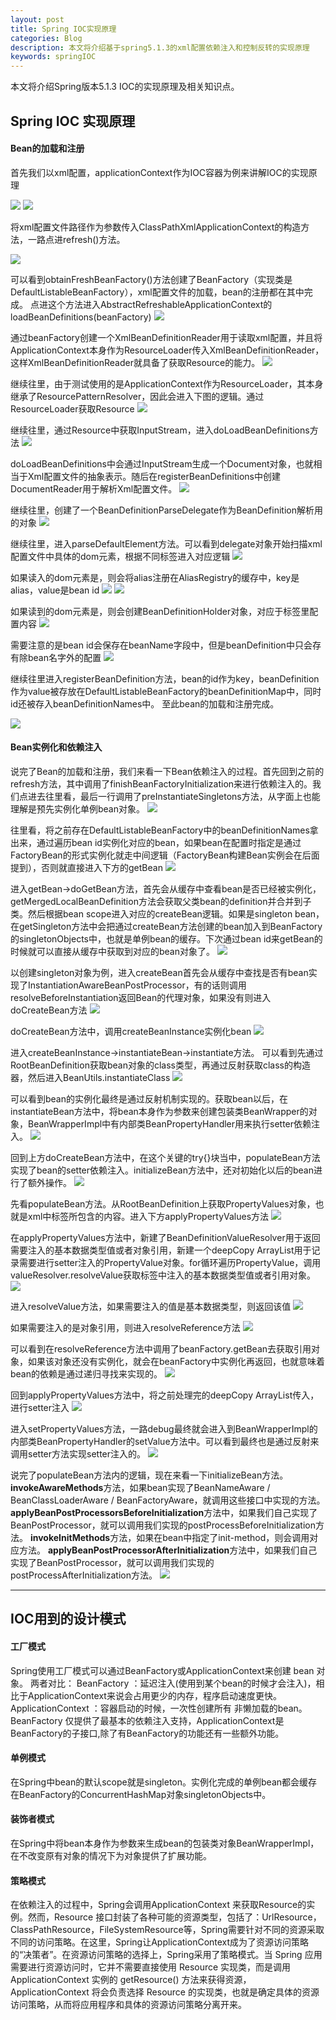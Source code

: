 ```yaml
---
layout: post
title: Spring IOC实现原理
categories: Blog
description: 本文将介绍基于spring5.1.3的xml配置依赖注入和控制反转的实现原理
keywords: springIOC
---
```


本文将介绍Spring版本5.1.3 IOC的实现原理及相关知识点。

## Spring IOC 实现原理

#### Bean的加载和注册

首先我们以xml配置，applicationContext作为IOC容器为例来讲解IOC的实现原理

![](/study/images/ioc/ioc1.png)
![](/study/images/ioc/ioc2.png)

将xml配置文件路径作为参数传入ClassPathXmlApplicationContext的构造方法，一路点进refresh()方法。

![](/study/images/ioc/ioc3.png)

可以看到obtainFreshBeanFactory()方法创建了BeanFactory（实现类是DefaultListableBeanFactory），xml配置文件的加载，bean的注册都在其中完成。
点进这个方法进入AbstractRefreshableApplicationContext的loadBeanDefinitions(beanFactory)
![](/study/images/ioc/ioc4.png)

通过beanFactory创建一个XmlBeanDefinitionReader用于读取xml配置，并且将ApplicationContext本身作为ResourceLoader传入XmlBeanDefinitionReader，这样XmlBeanDefinitionReader就具备了获取Resource的能力。
![](/study/images/ioc/ioc5.png)

继续往里，由于测试使用的是ApplicationContext作为ResourceLoader，其本身继承了ResourcePatternResolver，因此会进入下图的逻辑。通过ResourceLoader获取Resource
![](/study/images/ioc/ioc6.png)

继续往里，通过Resource中获取InputStream，进入doLoadBeanDefinitions方法
![](/study/images/ioc/ioc7.png)

doLoadBeanDefinitions中会通过InputStream生成一个Document对象，也就相当于Xml配置文件的抽象表示。随后在registerBeanDefinitions中创建DocumentReader用于解析Xml配置文件。
![](/study/images/ioc/ioc8.png)

继续往里，创建了一个BeanDefinitionParseDelegate作为BeanDefinition解析用的对象
![](/study/images/ioc/ioc9.png)

继续往里，进入parseDefaultElement方法。可以看到delegate对象开始扫描xml配置文件中具体的dom元素，根据不同标签进入对应逻辑
![](/study/images/ioc/ioc10.png)

如果读入的dom元素是<alias>，则会将alias注册在AliasRegistry的缓存中，key是alias，value是bean id
![](/study/images/ioc/ioc11.png)
![](/study/images/ioc/ioc12.png)

如果读到的dom元素是<bean>，则会创建BeanDefinitionHolder对象，对应于<bean>标签里配置内容
![](/study/images/ioc/ioc13.png)

需要注意的是bean id会保存在beanName字段中，但是beanDefinition中只会存有除bean名字外的配置
![](/study/images/ioc/ioc14.png)

继续往里进入registerBeanDefinition方法，bean的id作为key，beanDefinition作为value被存放在DefaultListableBeanFactory的beanDefinitionMap中，同时id还被存入beanDefinitionNames中。
至此bean的加载和注册完成。

![](/study/images/ioc/ioc15.png)


#### Bean实例化和依赖注入
说完了Bean的加载和注册，我们来看一下Bean依赖注入的过程。首先回到之前的refresh方法，其中调用了finishBeanFactoryInitialization来进行依赖注入的。我们点进去往里看，最后一行调用了preInstantiateSingletons方法，从字面上也能理解是预先实例化单例bean对象。
![](/study/images/ioc/ioc16.png)

往里看，将之前存在DefaultListableBeanFactory中的beanDefinitionNames拿出来，通过遍历bean id实例化对应的bean，如果bean在配置时指定是通过FactoryBean的形式实例化就走中间逻辑（FactoryBean构建Bean实例会在后面提到），否则就直接进入下方的getBean
![](/study/images/ioc/ioc17.png)

进入getBean→doGetBean方法，首先会从缓存中查看bean是否已经被实例化，getMergedLocalBeanDefinition方法会获取父类bean的definition并合并到子类。然后根据bean scope进入对应的createBean逻辑。如果是singleton bean，在getSingleton方法中会把通过createBean方法创建的bean加入到BeanFactory的singletonObjects中，也就是单例bean的缓存。下次通过bean id来getBean的时候就可以直接从缓存中获取到对应的bean对象了。
![](/study/images/ioc/ioc18.png)

以创建singleton对象为例，进入createBean首先会从缓存中查找是否有bean实现了InstantiationAwareBeanPostProcessor，有的话则调用resolveBeforeInstantiation返回Bean的代理对象，如果没有则进入doCreateBean方法
![](/study/images/ioc/ioc19.png)

doCreateBean方法中，调用createBeanInstance实例化bean
![](/study/images/ioc/ioc20.png)

进入createBeanInstance→instantiateBean→instantiate方法。 可以看到先通过RootBeanDefinition获取bean对象的class类型，再通过反射获取class的构造器，然后进入BeanUtils.instantiateClass
![](/study/images/ioc/ioc21.png)

可以看到bean的实例化最终是通过反射机制实现的。获取bean以后，在instantiateBean方法中，将bean本身作为参数来创建包装类BeanWrapper的对象，BeanWrapperImpl中有内部类BeanPropertyHandler用来执行setter依赖注入。
![](/study/images/ioc/ioc22.png)

回到上方doCreateBean方法中，在这个关键的try{}块当中，populateBean方法实现了bean的setter依赖注入。initializeBean方法中，还对初始化以后的bean进行了额外操作。
![](/study/images/ioc/ioc23.png)

先看populateBean方法。从RootBeanDefinition上获取PropertyValues对象，也就是xml中<property>标签所包含的内容。进入下方applyPropertyValues方法
![](/study/images/ioc/ioc24.png)

在applyPropertyValues方法中，新建了BeanDefinitionValueResolver用于返回需要注入的基本数据类型值或者对象引用，新建一个deepCopy ArrayList用于记录需要进行setter注入的PropertyValue对象。for循环遍历PropertyValue，调用valueResolver.resolveValue获取<property>标签中注入的基本数据类型值或者引用对象。
![](/study/images/ioc/ioc25.png)

进入resolveValue方法，如果需要注入的值是基本数据类型，则返回该值
![](/study/images/ioc/ioc26.png)

如果需要注入的是对象引用，则进入resolveReference方法
![](/study/images/ioc/ioc27.png)

可以看到在resolveReference方法中调用了beanFactory.getBean去获取引用对象，如果该对象还没有实例化，就会在beanFactory中实例化再返回，也就意味着bean的依赖是通过递归寻找来实现的。
![](/study/images/ioc/ioc28.png)

回到applyPropertyValues方法中，将之前处理完的deepCopy ArrayList传入，进行setter注入
![](/study/images/ioc/ioc29.png)

进入setPropertyValues方法，一路debug最终就会进入到BeanWrapperImpl的内部类BeanPropertyHandler的setValue方法中。可以看到最终也是通过反射来调用setter方法实现setter注入的。
![](/study/images/ioc/ioc31.png)

说完了populateBean方法内的逻辑，现在来看一下initializeBean方法。
**invokeAwareMethods**方法，如果bean实现了BeanNameAware / BeanClassLoaderAware / BeanFactoryAware，就调用这些接口中实现的方法。
**applyBeanPostProcessorsBeforeInitialization**方法中，如果我们自己实现了BeanPostProcessor，就可以调用我们实现的postProcessBeforeInitialization方法。
**invokeInitMethods**方法，如果在bean中指定了init-method，则会调用对应方法。
**applyBeanPostProcessorAfterInitialization**方法中，如果我们自己实现了BeanPostProcessor，就可以调用我们实现的postProcessAfterInitialization方法。
![](/study/images/ioc/ioc32.png)

---
## IOC用到的设计模式

#### 工厂模式
Spring使用工厂模式可以通过BeanFactory或ApplicationContext来创建 bean 对象。
两者对比：
BeanFactory ：延迟注入(使用到某个bean的时候才会注入)，相比于ApplicationContext来说会占用更少的内存，程序启动速度更快。
ApplicationContext ：容器启动的时候，一次性创建所有 非懒加载的bean。BeanFactory 仅提供了最基本的依赖注入支持，ApplicationContext是BeanFactory的子接口,除了有BeanFactory的功能还有一些额外功能。

#### 单例模式
在Spring中bean的默认scope就是singleton。实例化完成的单例bean都会缓存在BeanFactory的ConcurrentHashMap对象singletonObjects中。

#### 装饰者模式
在Spring中将bean本身作为参数来生成bean的包装类对象BeanWrapperImpl，在不改变原有对象的情况下为对象提供了扩展功能。

#### 策略模式
在依赖注入的过程中，Spring会调用ApplicationContext 来获取Resource的实例。然而，Resource 接口封装了各种可能的资源类型，包括了：UrlResource，ClassPathResource，FileSystemResource等，Spring需要针对不同的资源采取不同的访问策略。在这里，Spring让ApplicationContext成为了资源访问策略的“决策者”。在资源访问策略的选择上，Spring采用了策略模式。当 Spring 应用需要进行资源访问时，它并不需要直接使用 Resource 实现类，而是调用 ApplicationContext 实例的 getResource() 方法来获得资源，ApplicationContext 将会负责选择 Resource 的实现类，也就是确定具体的资源访问策略，从而将应用程序和具体的资源访问策略分离开来。

